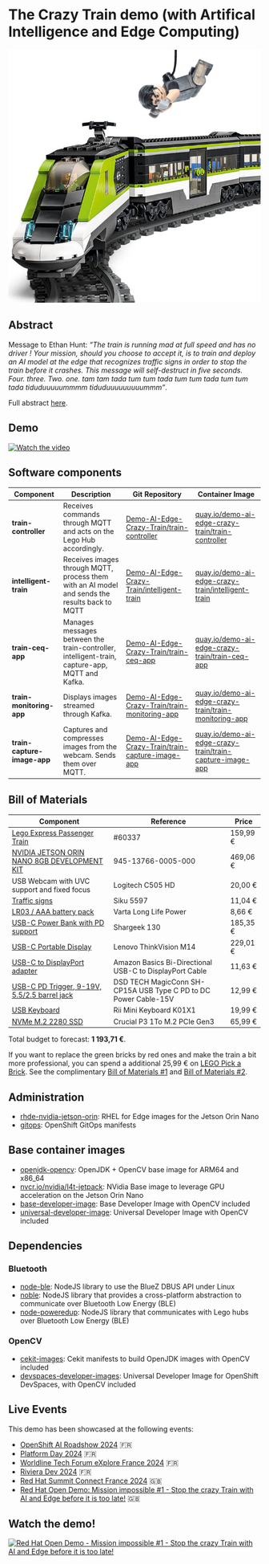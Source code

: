 # The Crazy Train demo (with Artifical Intelligence and Edge Computing)

![](/profile/avatar.png)

## Abstract

Message to Ethan Hunt: *“The train is running mad at full speed and has no driver ! Your mission, should you choose to accept it, is to train and deploy an AI model at the edge that recognizes traffic signs in order to stop the train before it crashes. This message will self-destruct in five seconds. Four. three. Two. one.  tam tam tada tum tum tada tum tum tada tum tum tada tiduduuuuummmm tiduduuuuuuuuummm”*.

Full abstract [here](https://docs.google.com/document/d/135Y6yAEaJZleIXPm74G5dfwyMH8KfNT6hi4YLT4tCkw/edit).

## Demo

[![Watch the video](https://img.youtube.com/vi/RhbbA3oTgdM/maxresdefault.jpg)](https://youtu.be/RhbbA3oTgdM)

## Software components

| Component | Description | Git Repository | Container Image |
| --- | --- | --- | --- |
| **train-controller** | Receives commands through MQTT and acts on the Lego Hub accordingly. | [Demo-AI-Edge-Crazy-Train/train-controller](https://github.com/Demo-AI-Edge-Crazy-Train/train-controller) | [quay.io/demo-ai-edge-crazy-train/train-controller](https://quay.io/repository/demo-ai-edge-crazy-train/train-controller) |
| **intelligent-train** | Receives images through MQTT, process them with an AI model and sends the results back to MQTT | [Demo-AI-Edge-Crazy-Train/intelligent-train](https://github.com/Demo-AI-Edge-Crazy-Train/intelligent-train) | [quay.io/demo-ai-edge-crazy-train/intelligent-train](https://quay.io/repository/demo-ai-edge-crazy-train/intelligent-train) |
| **train-ceq-app** | Manages messages between the train-controller, intelligent-train, capture-app, MQTT and Kafka. | [Demo-AI-Edge-Crazy-Train/train-ceq-app](https://github.com/Demo-AI-Edge-Crazy-Train/train-ceq-app) | [quay.io/demo-ai-edge-crazy-train/train-ceq-app](https://quay.io/repository/demo-ai-edge-crazy-train/train-ceq-app) |
| **train-monitoring-app** | Displays images streamed through Kafka. | [Demo-AI-Edge-Crazy-Train/train-monitoring-app](https://github.com/Demo-AI-Edge-Crazy-Train/train-monitoring-app) | [quay.io/demo-ai-edge-crazy-train/train-monitoring-app](https://quay.io/repository/demo-ai-edge-crazy-train/train-monitoring-app) |
| **train-capture-image-app** | Captures and compresses images from the webcam. Sends them over MQTT. | [Demo-AI-Edge-Crazy-Train/train-capture-image-app](https://github.com/Demo-AI-Edge-Crazy-Train/train-capture-image-app) | [quay.io/demo-ai-edge-crazy-train/train-capture-image-app](https://quay.io/repository/demo-ai-edge-crazy-train/train-capture-image-app) |

## Bill of Materials

| Component                                                                                                            | Reference                                                       | Price    |
|----------------------------------------------------------------------------------------------------------------------|-----------------------------------------------------------------|----------|
| [Lego Express Passenger Train](https://www.lego.com/en-fr/product/express-passenger-train-60337)                     | #60337                                                          | 159,99 € |
| [NVIDIA JETSON ORIN NANO 8GB DEVELOPMENT KIT](https://www.siliconhighwaydirect.com/product-p/945-13766-0005-000.htm) | 945-13766-0005-000                                              | 469,06 € |
| USB Webcam with UVC support and fixed focus                                                                          | Logitech C505 HD                                                | 20,00 €  |
| [Traffic signs](https://www.amazon.fr/dp/B00I65IH3I)                                                                 | Siku 5597                                                       | 11,04 €  |
| [LR03 / AAA battery pack](https://www.amazon.fr/dp/B003A6FA60)                                                       | Varta Long Life Power                                           | 8,66 €   |
| [USB-C Power Bank with PD support](https://sharge.com/products/storm2-slim)                                          | Shargeek 130                                                    | 185,35 € |
| [USB-C Portable Display](https://www.lenovo.com/us/en/p/accessories-and-software/monitors/office/61dduar6us)         | Lenovo ThinkVision M14                                          | 229,01 € |
| [USB-C to DisplayPort adapter](https://www.amazon.fr/gp/product/B081VK7Q94/)                                         | Amazon Basics Bi-Directional USB-C to DisplayPort Cable         | 11,63 €  |
| [USB-C PD Trigger, 9-19V, 5.5/2.5 barrel jack](https://www.amazon.fr/gp/product/B0B9FTJHGV/)                         | DSD TECH MagicConn SH-CP15A USB Type C PD to DC Power Cable-15V | 12,99 €  |
| [USB Keyboard](https://www.amazon.fr/gp/product/B082VYZ694/)                                                         | Rii Mini Keyboard K01X1                                         | 19,99 €  |
| [NVMe M.2 2280 SSD](https://www.amazon.fr/dp/B0C2WGL8DQ)                                                             | Crucial P3 1To M.2 PCIe Gen3                                    | 65,99 €  |

Total budget to forecast: **1 193,71 €**.

If you want to replace the green bricks by red ones and make the train a bit more professional, you can spend a additional 25,99 € on [LEGO Pick a Brick](https://www.lego.com/pick-and-build/pick-a-brick). See the complimentary [Bill of Materials #1](red-parts-1.png) and [Bill of Materials #2](red-parts-2.png).

## Administration

- [rhde-nvidia-jetson-orin](https://github.com/Demo-AI-Edge-Crazy-Train/rhde-nvidia-jetson-orin): RHEL for Edge images for the Jetson Orin Nano
- [gitops](https://github.com/Demo-AI-Edge-Crazy-Train/gitops): OpenShift GitOps manifests

## Base container images

- [openjdk-opencv](https://quay.io/repository/demo-ai-edge-crazy-train/openjdk-opencv): OpenJDK + OpenCV base image for ARM64 and x86_64
- [nvcr.io/nvidia/l4t-jetpack](https://catalog.ngc.nvidia.com/orgs/nvidia/containers/l4t-jetpack): NVidia Base image to leverage GPU acceleration on the Jetson Orin Nano
- [base-developer-image](https://quay.io/repository/demo-ai-edge-crazy-train/base-developer-image): Base Developer Image with OpenCV included
- [universal-developer-image](https://quay.io/repository/demo-ai-edge-crazy-train/universal-developer-image): Universal Developer Image with OpenCV included

## Dependencies

### Bluetooth

- [node-ble](https://github.com/Demo-AI-Edge-Crazy-Train/node-ble): NodeJS library to use the BlueZ DBUS API under Linux
- [noble](https://github.com/Demo-AI-Edge-Crazy-Train/noble): NodeJS library that provides a cross-platform abstraction to communicate over Bluetooth Low Energy (BLE)
- [node-poweredup](https://github.com/Demo-AI-Edge-Crazy-Train/node-poweredup): NodeJS library that communicates with Lego hubs over Bluetooth Low Energy (BLE)

### OpenCV

- [cekit-images](https://github.com/Demo-AI-Edge-Crazy-Train/cekit-images): Cekit manifests to build OpenJDK images with OpenCV included
- [devspaces-developer-images](https://github.com/Demo-AI-Edge-Crazy-Train/devspaces-developer-images): Universal Developer Image for OpenShift DevSpaces, with OpenCV included

## Live Events

This demo has been showcased at the following events:

- [OpenShift AI Roadshow 2024](https://www.itix.fr/fr/speaking/openshift-ai-roadshow-2024/) 🇫🇷
- [Platform Day 2024](https://www.itix.fr/fr/speaking/platform-day-2024/) 🇫🇷
- [Worldline Tech Forum eXplore France 2024](https://www.itix.fr/fr/speaking/worldline-tech-forum-explore-france-2024/) 🇫🇷
- [Riviera Dev 2024](https://www.itix.fr/fr/speaking/riviera-dev-2024/) 🇫🇷
- [Red Hat Summit Connect France 2024](https://www.itix.fr/speaking/red-hat-summit-connect-france-2024/) 🇬🇧
- [Red Hat Open Demo: Mission impossible #1 - Stop the crazy Train with AI and Edge before it is too late!](https://www.itix.fr/speaking/red-hat-open-demo-mission-impossible-stop-the-crazy-train-with-ai-and-edge-before-it-is-too-late/) 🇬🇧

## Watch the demo!

[![Red Hat Open Demo - Mission impossible #1 - Stop the crazy Train with AI and Edge before it is too late!](http://img.youtube.com/vi/8BTLBF0eQqc/0.jpg)](http://www.youtube.com/watch?v=8BTLBF0eQqc "Red Hat Open Demo: Mission impossible #1 - Stop the crazy Train with AI and Edge before it is too late!")

